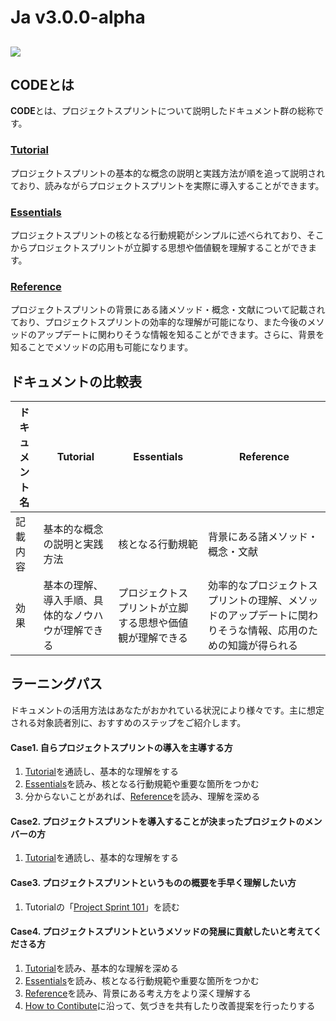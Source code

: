 # Ja v3.0.0-alpha

## ![](../images/pjs\_logo.png)

## **CODEとは**

**CODE**とは、プロジェクトスプリントについて説明したドキュメント群の総称です。

### [**Tutorial**](tutorial/README.md)

プロジェクトスプリントの基本的な概念の説明と実践方法が順を追って説明されており、読みながらプロジェクトスプリントを実際に導入することができます。

### [**Essentials**](essentials.md)

プロジェクトスプリントの核となる行動規範がシンプルに述べられており、そこからプロジェクトスプリントが立脚する思想や価値観を理解することができます。

### [**Reference**](../ja-v3.0.0/reference.md)

プロジェクトスプリントの背景にある諸メソッド・概念・文献について記載されており、プロジェクトスプリントの効率的な理解が可能になり、また今後のメソッドのアップデートに関わりそうな情報を知ることができます。さらに、背景を知ることでメソッドの応用も可能になります。

## **ドキュメントの比較表**

| ドキュメント名 | Tutorial                  | Essentials                   | Reference                                             |
| ------- | ------------------------- | ---------------------------- | ----------------------------------------------------- |
| 記載内容    | 基本的な概念の説明と実践方法            | 核となる行動規範                     | 背景にある諸メソッド・概念・文献                                      |
| 効果      | 基本の理解、導入手順、具体的なノウハウが理解できる | プロジェクトスプリントが立脚する思想や価値観が理解できる | 効率的なプロジェクトスプリントの理解、メソッドのアップデートに関わりそうな情報、応用のための知識が得られる |

## **ラーニングパス**

ドキュメントの活用方法はあなたがおかれている状況により様々です。主に想定される対象読者別に、おすすめのステップをご紹介します。

#### **Case1. 自らプロジェクトスプリントの導入を主導する方**

1. [Tutorial](tutorial/README.md)を通読し、基本的な理解をする
2. [Essentials](essentials.md)を読み、核となる行動規範や重要な箇所をつかむ
3. 分からないことがあれば、[Reference](../ja-v3.0.0/reference.md)を読み、理解を深める

#### **Case2. プロジェクトスプリントを導入することが決まったプロジェクトのメンバーの方**

1. [Tutorial](tutorial/README.md)を通読し、基本的な理解をする

#### **Case3. プロジェクトスプリントというものの概要を手早く理解したい方**

1. Tutorialの「[Project Sprint 101](../ja-v3.0.0/tutorial/section1-1.md)」を読む

#### **Case4. プロジェクトスプリントというメソッドの発展に貢献したいと考えてくださる方**

1. [Tutorial](tutorial/README.md)を読み、基本的な理解を深める
2. [Essentials](essentials.md)を読み、核となる行動規範や重要な箇所をつかむ
3. [Reference](../ja-v3.0.0/reference.md)を読み、背景にある考え方をより深く理解する
4. [How to Contibute](../contributing.md)に沿って、気づきを共有したり改善提案を行ったりする
